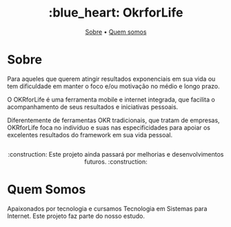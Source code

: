 <h1 align="center">:blue_heart: OkrforLife</h1>

<p align="center">
  <a href="sobre">Sobre</a> •
  <a href="quem-somos">Quem somos</a>
</p>

# Sobre
<p>Para aqueles que querem atingir resultados exponenciais em sua vida ou tem dificuldade em manter o foco e/ou motivação no médio e longo prazo.</p>
<p>O OKRforLife é uma ferramenta mobile e internet integrada, que facilita  o acompanhamento de seus resultados e iniciativas pessoais.</p>
<p>Diferentemente de ferramentas OKR tradicionais, que tratam de empresas, OKRforLife foca no indivíduo e suas nas especificidades para apoiar os excelentes resultados do framework em sua vida pessoal.</p>

<img>

<p align="center">:construction: Este projeto ainda passará por melhorias e desenvolvimentos futuros. :construction:</p>

# Quem Somos
<p>Apaixonados por tecnologia e cursamos Tecnologia em Sistemas para Internet. Este projeto faz parte do nosso estudo.</p>
